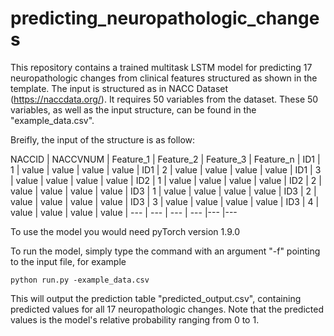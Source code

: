# predicting_neuropathologic_changes
This repository contains a trained multitask LSTM model for predicting 17 neuropathologic changes from clinical features structured as shown in the template. The input is structured as in NACC Dataset (https://naccdata.org/). It requires 50 variables from the dataset. These 50 variables, as well as the input structure, can be found in the "example_data.csv".

Breifly, the input of the structure is as follow:

NACCID | NACCVNUM | Feature_1 | Feature_2 | Feature_3 | Feature_n | 
ID1 | 1 | value | value | value | value |
ID1 | 2 | value | value | value | value |
ID1 | 3 | value | value | value | value |
ID2 | 1 | value | value | value | value |
ID2 | 2 | value | value | value | value |
ID3 | 1 | value | value | value | value |
ID3 | 2 | value | value | value | value |
ID3 | 3 | value | value | value | value |
ID3 | 4 | value | value | value | value |
--- | --- | --- | --- |--- |---

To use the model you would need pyTorch version 1.9.0

To run the model, simply type the command with an argument "-f" pointing to the input file, for example

```
python run.py -example_data.csv
```

This will output the prediction table "predicted_output.csv", containing predicted values for all 17 neuropathologic changes. Note that the predicted values is the model's relative probability ranging from 0 to 1.
